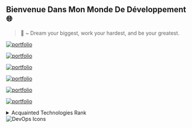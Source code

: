 ## Bienvenue Dans Mon Monde De Développement :globe_with_meridians:

> 📜 ~ Dream your biggest, work your hardest, and be your greatest.

[![portfolio](https://img.shields.io/badge/my_portfolio-555555?style=for-the-badge&logo=ko-fi&logoColor=white)]()

[![portfolio](https://img.shields.io/badge/my_portfolio-555555?style=for-the-badge&logo=chrome&logoColor=white)]()

[![portfolio](https://img.shields.io/badge/my_portfolio-555555?style=for-the-badge&logo=behance&logoColor=white)]()

[![portfolio](https://img.shields.io/badge/my_portfolio-555555?style=for-the-badge&logo=color-hex&logoColor=white)]()

[![portfolio](https://img.shields.io/badge/my_portfolio-555555?style=for-the-badge&logo=artstation&logoColor=white)]()

[![portfolio](https://img.shields.io/badge/my_portfolio-555555?style=for-the-badge&logo=cvcircle&logoColor=white)]()


<details>
<summary>Acquainted Technologies Rank</summary>

| Rank | Language |
|-----:|---------------|
|     1| JavaScript |
|     2| CSS |
|     3| HTML |
|     4| React |
|     5| NodeJS|
|     6| Linux |
|     7| GIT |
|     8| Webpack |
|     9| VS Code|
|     10| ESLint |
|     11| Prettier |
|     12| Babel |
|     13| Vite |
|     14| Vercel |

</details>

<picture>
 <source media="(prefers-color-scheme: dark)" srcset="https://image.shutterstock.com/z/stock-vector-vector-devops-icons-editable-stroke-software-1855780402.jpg">
 <source media="(prefers-color-scheme: light)" srcset="https://image.shutterstock.com/z/stock-vector-vector-devops-icons-editable-stroke-software-1855780402.jpg">
 <img alt="DevOps Icons" src="https://image.shutterstock.com/z/stock-vector-vector-devops-icons-editable-stroke-software-1855780402.jpg">
</picture>





